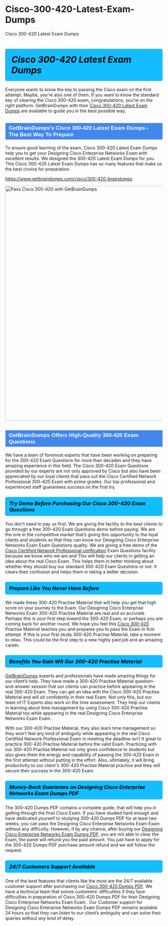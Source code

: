 # Cisco-300-420-Latest-Exam-Dumps
Cisco 300-420 Latest Exam Dumps
<h1><strong><span style="display: block; color: #000000; background: #14BDFF; border: 0.5px solid #AED6F1; border-left: 3px solid #3498DB; padding: .6em; border-radius: 6px;">                     <em>Cisco 300-420 <span class="exam_variation">Latest Exam Dumps</span> </em>                </span></strong>            </h1>                        <p>Everyone wants to know the key to passing the Cisco exam on the first attempt. Maybe, you’re also one of them. If you want to know the standard key of             clearing the Cisco 300-420 exam, congratulations, you’re on the right platform. GetBrainDumps with their             <a href="https://www.getbraindumps.com/cisco/300-420-braindumps">Cisco 300-420 <span class="exam_variation">Latest Exam Dumps</span></a> are available to guide you in the best possible way.</p>                        <h2 style="background: #4287ec; border: 1px solid #cccccc; padding: 5px 10px;">                <span style="color: #ffffff;">                    <span style="font-size: 11pt;">                        <span style="line-height: normal;">                            <span style="font-family: Calibri,sans-serif;">                                <strong>                                    <span style="font-size: 13.0pt;">GetBrainDumps's Cisco 300-420 <span class="exam_variation">Latest Exam Dumps</span> - The Best Way To Prepare</span>                                </strong>                            </span>                        </span>                    </span>                </span>            </h2>                        <p>To ensure good learning of the exam,  Cisco 300-420 <span class="exam_variation">Latest Exam Dumps</span> help you to get your Designing Cisco Enterprise Networks Exam with excellent results.             We designed the 300-420 <span class="exam_variation">Latest Exam Dumps</span> for you. This Cisco 300-420 <span class="exam_variation">Latest Exam Dumps</span> has so many features that make us the best choice for preparation.</p>                        <p><a href="https://www.getbraindumps.com/cisco/300-420-braindumps">https://www.getbraindumps.com/cisco/300-420-braindumps</a></p>                        <p><a href="https://www.getbraindumps.com/"><img src="https://www.getbraindumps.com/images/get-updated-exam-questions-with-discount-getbraindumps.jpg" class="postImage" alt="Pass Cisco 300-420 with GetBrainDumps" width="750"></a></p>                            <h2 style="background: #4287ec; border: 1px solid #cccccc; padding: 5px 10px;">                <span style="color: #ffffff;">                    <span style="font-size: 11pt;">                        <span style="line-height: normal;">                            <span style="font-family: Calibri,sans-serif;">                                <strong>                                    <span style="font-size: 13.0pt;">GetBrainDumps Offers High-Quality 300-420 <span class="exam_variation2">Exam Questions</span></span>                                </strong>                            </span>                        </span>                    </span>                </span>            </h2>                        <p>We have a team of foremost experts that have been working on preparing for the 300-420 <span class="exam_variation2">Exam Questions</span>  for more than decades and they have             amazing experience in this field. The Cisco 300-420 <span class="exam_variation2">Exam Questions</span> provided by our experts are not only approved by Cisco but also have been             appreciated by our loyal clients that pass out the Cisco Certified Network Professional 300-420 Exam with prime grades. Our top professional and             experienced staff guarantees success on the first try.</p>                        <h3>                <strong>                    <span style="display: block; color: #000000; background: #14BDFF; border: 0.5px solid #AED6F1; border-left: 3px solid #3498DB; padding: .6em; border-radius: 6px;">                        <em>Try Demo Before Purchasing Our Cisco 300-420 <span class="exam_variation2">Exam Questions</span></em>                    </span>                </strong>            </h3>                        <p>You don’t need to pay us first. We are giving the facility to the best clients to go through a free 300-420 <span class="exam_variation2">Exam Questions</span> demo before paying.             We are the one in the competitive market that’s giving this opportunity to the loyal clients and students so that they can know our             Designing Cisco Enterprise Networks Exam <span class="exam_variation2">Exam Questions</span> quality. We are giving a free demo of the <a href="https://www.getbraindumps.com/cisco/ccnp-braindumps.html">Cisco Certified Network Professional certfication</a> <span class="exam_variation2">Exam Questions</span> facility             because we know who we are and This will help our clients in getting an idea about the real Cisco Exam. This helps them in better thinking             about whether they should buy our standard 300-420 <span class="exam_variation2">Exam Questions</span> or not. It clears their confusion and helps them in taking a better decision.</p>                        <h3>                <strong>                    <span style="display: block; color: #000000; background: #14BDFF; border: 0.5px solid #AED6F1; border-left: 3px solid #3498DB; padding: .6em; border-radius: 6px;">                        <em>Prepare Like You Never Have Before</em>                    </span>                </strong>            </h3>                        <p>We made these 300-420 <span class="exam_variation3">Practise Material</span> that will help you get that high score on your journey to the Exam. Our Designing Cisco Enterprise Networks Exam 300-420 <span class="exam_variation3">Practise Material</span>             are real and so accurate. Perhaps this is your first step toward the 300-420 Exam, or perhaps you are coming back for another round. We hope             you feel this <a href="https://www.getbraindumps.com/cisco-braindumps.html">Cisco 300-420</a> <span class="exam_variation3">Practise Material</span> teaches you and prepares you to pass the Exam in first attempt. If this is your first study             300-420 <span class="exam_variation3">Practise Material</span>, take a moment to relax. This could be the first step to a new highly paid job and an amazing career.</p>                        <h3>                <strong>                    <span style="display: block; color: #000000; background: #14BDFF; border: 0.5px solid #AED6F1; border-left: 3px solid #3498DB; padding: .6em; border-radius: 6px;">                        <em>Benefits You Gain Wit Our 300-420 <span class="exam_variation3">Practise Material</span></em>                    </span>                </strong>            </h3>                        <p><a href="https://www.getbraindumps.com/">GetBrainDumps</a> experts and professionals have made amazing things for our client’s help. They have made a 300-420 <span class="exam_variation3">Practise Material</span> question-and-answer session that             our clients can practice before appearing in the real 300-420 Exam. They can get an idea with the  Cisco 300-420 <span class="exam_variation3">Practise Material</span> and will             sit confidently in their real Exam. Not only this, but our team of IT Experts also work on the time assessment. They help our clients in learning about             time management by using Cisco 300-420 <span class="exam_variation3">Practise Material</span>  too while appearing in the real Designing Cisco Enterprise Networks Exam Exam. </p>                        <p>With our 300-420 <span class="exam_variation3">Practise Material</span>, they also learn time management so they won’t feel any kind of ambiguity while appearing in the real             Cisco Certified Network Professional Exam in meeting the deadline isn’t it great to practice 300-420 <span class="exam_variation3">Practise Material</span> before the valid Exam. Practicing with             our 300-420 <span class="exam_variation3">Practise Material</span> not only gives confidence to students but also gives them the energy and capability of passing the 300-420 Exam in the first             attempt without putting in the effort. Also, ultimately, it will bring productivity to our client's 300-420 <span class="exam_variation3">Practise Material</span> practice and they will             secure their success in the 300-420 Exam.</p>                        <h3>                <strong>                    <span style="display: block; color: #000000; background: #14BDFF; border: 0.5px solid #AED6F1; border-left: 3px solid #3498DB; padding: .6em; border-radius: 6px;">                        <em>Money-Back Guarantee on Designing Cisco Enterprise Networks Exam <span class="exam_variation4">Dumps PDF</span></em>                    </span>                </strong>            </h3>                        <p>The 300-420 <span class="exam_variation4">Dumps PDF</span> contains a complete guide, that will help you in getting through the final Cisco Exam. If you have studied hard enough and have             dedicated yourself to studying 300-420 <span class="exam_variation4">Dumps PDF</span> for at least two weeks, you can pass the Designing Cisco Enterprise Networks Exam Exam without any difficulty. However,             if by any chance, after buying our <a href="https://www.getbraindumps.com/cisco/300-420-braindumps">Designing Cisco Enterprise Networks Exam <span class="exam_variation4">Dumps PDF</span></a>, you are not able to clear the Exam, the panel will refund you the paid amount.             You just have to apply for the 300-420 <span class="exam_variation4">Dumps PDF</span> purchase amount refund and we will follow the request.</p>                        <h3>                <strong>                    <span style="display: block; color: #000000; background: #14BDFF; border: 0.5px solid #AED6F1; border-left: 3px solid #3498DB; padding: .6em; border-radius: 6px;">                        <em>24/7 Customers Support Available</em>                    </span>                </strong>            </h3>                        <p>One of the best features that clients like the most are the 24/7 available customer support after purchasing our <a href="https://www.getbraindumps.com/cisco/300-420-braindumps">Cisco 300-420 <span class="exam_variation4">Dumps PDF</span></a>.             We have a technical team that solves customers’ difficulties if they face difficulties in preparation of Cisco 300-420 <span class="exam_variation4">Dumps PDF</span> for             their Designing Cisco Enterprise Networks Exam Exam . Our Customer support for Designing Cisco Enterprise Networks Exam <span class="exam_variation4">Dumps PDF</span> remains available 24 hours so that they can listen to our             client’s ambiguity and can solve their queries without any kind of delay.</p>                    
